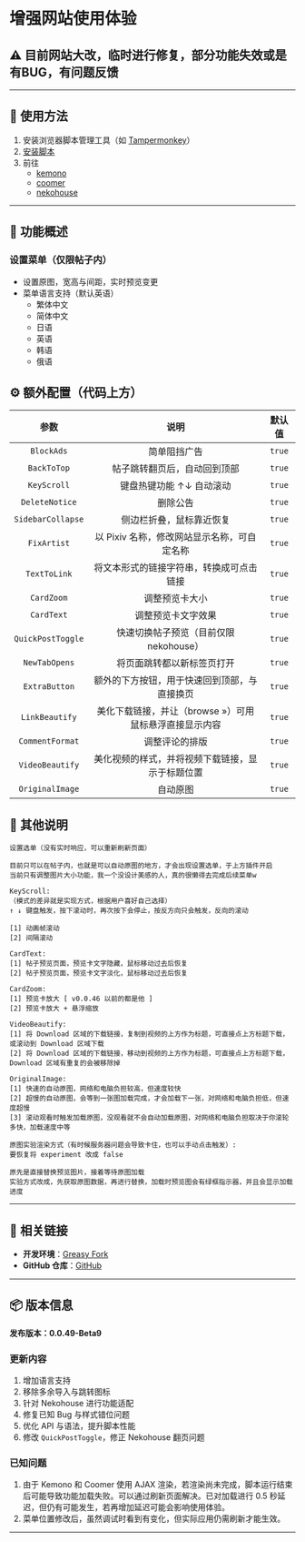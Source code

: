 # **增强网站使用体验**

## ⚠️ 目前网站大改，临时进行修复，部分功能失效或是有BUG，有问题反馈

---

## **👻 使用方法**

1. 安装浏览器脚本管理工具（如 [Tampermonkey](https://chrome.google.com/webstore/detail/tampermonkey/dhdgffkkebhmkfjojejmpbldmpobfkfo)）
2. [安装脚本](https://update.greasyfork.org/scripts/472096/Kemer%20%E5%A2%9E%E5%BC%B7.user.js)
3. 前往
   - [kemono](https://kemono.su/)
   - [coomer](https://coomer.su/)
   - [nekohouse](https://nekohouse.su/)

---

## **📜 功能概述**

### **设置菜单（仅限帖子内）**

- 设置原图，宽高与间距，实时预览变更
- 菜单语言支持（默认英语）
  - 繁体中文
  - 简体中文
  - 日语
  - 英语
  - 韩语
  - 俄语

## **⚙️ 额外配置（代码上方）**

|     **参数**      |                        **说明**                        | **默认值** |
| :---------------: | :----------------------------------------------------: | :--------: |
|    `BlockAds`     |                      简单阻挡广告                      |   `true`   |
|    `BackToTop`    |              帖子跳转翻页后，自动回到顶部              |   `true`   |
|    `KeyScroll`    |                键盘热键功能 ↑↓ 自动滚动                |   `true`   |
|  `DeleteNotice`   |                        删除公告                        |   `true`   |
| `SidebarCollapse` |                侧边栏折叠，鼠标靠近恢复                |   `true`   |
|    `FixArtist`    |      以 Pixiv 名称，修改网站显示名称，可自定名称       |   `true`   |
|   `TextToLink`    |        将文本形式的链接字符串，转换成可点击链接        |   `true`   |
|    `CardZoom`     |                     调整预览卡大小                     |   `true`   |
|    `CardText`     |                   调整预览卡文字效果                   |   `true`   |
| `QuickPostToggle` |         快速切换帖子预览（目前仅限 nekohouse）         |   `true`   |
|   `NewTabOpens`   |               将页面跳转都以新标签页打开               |   `true`   |
|   `ExtraButton`   |      额外的下方按钮，用于快速回到顶部，与直接换页      |   `true`   |
|  `LinkBeautify`   | 美化下载链接，并让（browse »）可用鼠标悬浮直接显示内容 |   `true`   |
|  `CommentFormat`  |                     调整评论的排版                     |   `true`   |
|  `VideoBeautify`  |    美化视频的样式，并将视频下载链接，显示于标题位置    |   `true`   |
|  `OriginalImage`  |                        自动原图                        |   `true`   |

## **📜 其他说明**

```
设置选单（没有实时响应，可以重新刷新页面）

目前只可以在帖子内，也就是可以自动原图的地方，才会出现设置选单，于上方插件开启
当前只有调整图片大小功能，我一个没设计美感的人，真的很懒得去完成后续菜单w

KeyScroll:
（模式的差异就是实现方式，根据用户喜好自己选择）
↑ ↓ 键盘触发，按下滚动时，再次按下会停止，按反方向只会触发，反向的滚动

[1] 动画帧滚动
[2] 间隔滚动

CardText:
[1] 帖子预览页面，预览卡文字隐藏，鼠标移动过去后恢复
[2] 帖子预览页面，预览卡文字淡化，鼠标移动过去后恢复

CardZoom:
[1] 预览卡放大 [ v0.0.46 以前的都是他 ]
[2] 预览卡放大 + 悬浮缩放

VideoBeautify:
[1] 将 Download 区域的下载链接，复制到视频的上方作为标题，可直接点上方标题下载，或滚动到 Download 区域下载
[2] 将 Download 区域的下载链接，移动到视频的上方作为标题，可直接点上方标题下载，Download 区域有重复的会被移除掉

OriginalImage:
[1] 快速的自动原图，网络和电脑负担较高，但速度较快
[2] 超慢的自动原图，会等到一张图加载完成，才会加载下一张，对网络和电脑负担低，但速度超慢
[3] 滚动观看时触发加载原图，没观看就不会自动加载原图，对网络和电脑负担取决于你滚轮多快，加载速度中等

原图实验渲染方式（有时候服务器问题会导致卡住，也可以手动点击触发）:
要恢复将 experiment 改成 false

原先是直接替换预览图片，接着等待原图加载
实验方式改成，先获取原图数据，再进行替换，加载时预览图会有绿框指示器，并且会显示加载进度
```

---

## **🔗 相关链接**

- **开发环境**：[Greasy Fork](https://greasyfork.org/zh-TW/users/989635-canaan-hs)
- **GitHub 仓库**：[GitHub](https://github.com/Canaan-HS/MonkeyScript/tree/main/KemerEnhance)

---

## **📦 版本信息**

**发布版本：0.0.49-Beta9**

### **更新内容**
1. 增加语言支持
2. 移除多余导入与跳转图标
3. 针对 Nekohouse 进行功能适配
4. 修复已知 Bug 与样式错位问题
5. 优化 API 与语法，提升脚本性能
6. 修改 `QuickPostToggle`，修正 Nekohouse 翻页问题

### **已知问题**
1. 由于 Kemono 和 Coomer 使用 AJAX 渲染，若渲染尚未完成，脚本运行结束后可能导致功能加载失败。可以通过刷新页面解决。已对加载进行 0.5 秒延迟，但仍有可能发生，若再增加延迟可能会影响使用体验。
2. 菜单位置修改后，虽然调试时看到有变化，但实际应用仍需刷新才能生效。

---